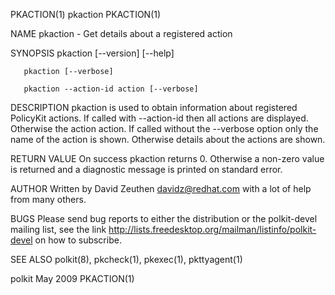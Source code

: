PKACTION(1)                                                                                      pkaction                                                                                     PKACTION(1)

NAME
       pkaction - Get details about a registered action

SYNOPSIS
       pkaction [--version] [--help]

       pkaction [--verbose]

       pkaction --action-id action [--verbose]

DESCRIPTION
       pkaction is used to obtain information about registered PolicyKit actions. If called with --action-id then all actions are displayed. Otherwise the action action. If called without the --verbose
       option only the name of the action is shown. Otherwise details about the actions are shown.

RETURN VALUE
       On success pkaction returns 0. Otherwise a non-zero value is returned and a diagnostic message is printed on standard error.

AUTHOR
       Written by David Zeuthen <davidz@redhat.com> with a lot of help from many others.

BUGS
       Please send bug reports to either the distribution or the polkit-devel mailing list, see the link http://lists.freedesktop.org/mailman/listinfo/polkit-devel on how to subscribe.

SEE ALSO
       polkit(8), pkcheck(1), pkexec(1), pkttyagent(1)

polkit                                                                                           May 2009                                                                                     PKACTION(1)
